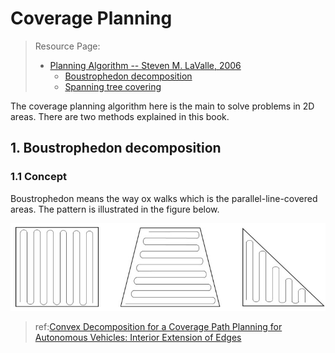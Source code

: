 # Coverage Planning 

> Resource Page:
> - [Planning Algorithm -- Steven M. LaValle, 2006](http://planning.cs.uiuc.edu/web.html)
>    - [Boustrophedon decomposition](http://planning.cs.uiuc.edu/node352.html)
>    - [Spanning tree covering](http://planning.cs.uiuc.edu/node353.html)


The coverage planning algorithm here is the main to solve problems in 2D areas. There are two methods explained in this book.

## 1. Boustrophedon decomposition 

### 1.1 Concept

Boustrophedon means the way ox walks which is the parallel-line-covered areas. The pattern is illustrated in the figure below.

![ ](./pics/sensors-19-04165-g001.jpg)

> ref:[Convex Decomposition for a Coverage Path Planning for Autonomous Vehicles: Interior Extension of Edges](https://www.ncbi.nlm.nih.gov/pmc/articles/PMC6806237/)
